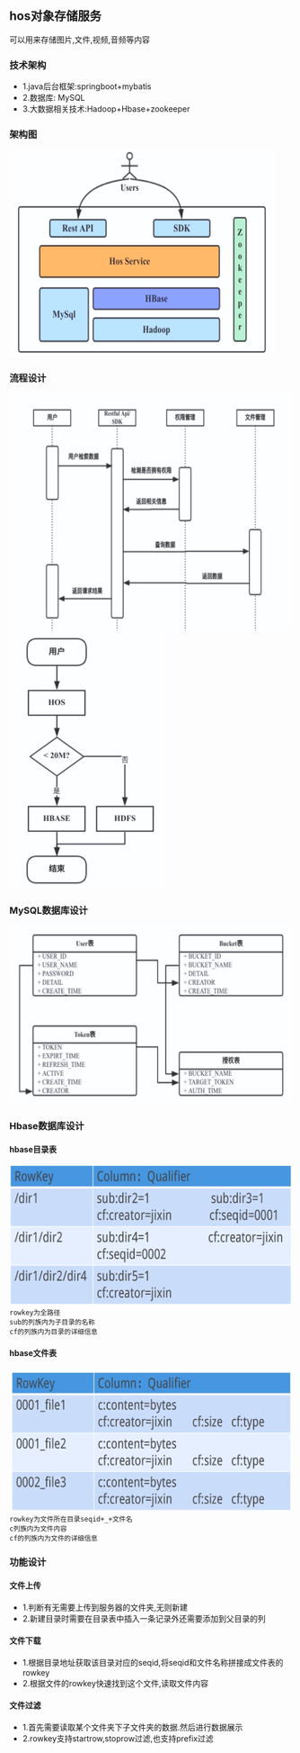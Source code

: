 ## hos对象存储服务
可以用来存储图片,文件,视频,音频等内容

### 技术架构
* 1.java后台框架:springboot+mybatis <br/>
* 2.数据库: MySQL <br/>
* 3.大数据相关技术:Hadoop+Hbase+zookeeper <br/>

### 架构图
![架构图](https://github.com/xiaopengxpgithub/hos/blob/master/imgs/%E6%9E%B6%E6%9E%84%E5%9B%BE.png)

### 流程设计
![流程](https://github.com/xiaopengxpgithub/hos/blob/master/imgs/%E6%B5%81%E7%A8%8B%E5%9B%BE1.png)
![流程](https://github.com/xiaopengxpgithub/hos/blob/master/imgs/%E6%B5%81%E7%A8%8B%E5%9B%BE2.png)

### MySQL数据库设计
![数据库](https://github.com/xiaopengxpgithub/hos/blob/master/imgs/%E6%95%B0%E6%8D%AE%E5%BA%93%E8%AE%BE%E8%AE%A1.png)

### Hbase数据库设计
#### hbase目录表
![目录表](https://github.com/xiaopengxpgithub/hos/blob/master/imgs/%E7%9B%AE%E5%BD%95%E8%A1%A8.png)<br />
`rowkey为全路径`<br />
`sub的列族内为子目录的名称`<br />
`cf的列族内为目录的详细信息`<br />

#### hbase文件表
![文件表](https://github.com/xiaopengxpgithub/hos/blob/master/imgs/%E6%96%87%E4%BB%B6%E8%A1%A8%E7%BB%93%E6%9E%84.png)
`rowkey为文件所在目录seqid+_+文件名`<br />
`c列族内为文件内容`<br />
`cf的列族内为文件的详细信息`<br />

### 功能设计
#### 文件上传
* 1.判断有无需要上传到服务器的文件夹,无则新建
* 2.新建目录时需要在目录表中插入一条记录外还需要添加到父目录的列

#### 文件下载
* 1.根据目录地址获取该目录对应的seqid,将seqid和文件名称拼接成文件表的rowkey
* 2.根据文件的rowkey快速找到这个文件,读取文件内容

#### 文件过滤
* 1.首先需要读取某个文件夹下子文件夹的数据.然后进行数据展示
* 2.rowkey支持startrow,stoprow过滤,也支持prefix过滤
